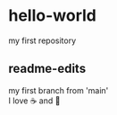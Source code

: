 # hello-world
my first repository
## readme-edits 
my first branch from 'main'  
I love :coffee: and :dancer:
